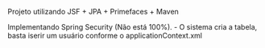 Projeto utilizando JSF + JPA + Primefaces + Maven

Implementando Spring Security (Não está 100%).
	- O sistema cria a tabela, basta iserir um usuário conforme o applicationContext.xml